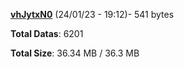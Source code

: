 [**vhJytxN0**](/data/vhJytxN0.txt) (24/01/23 - 19:12)- 541 bytes

**Total Datas**: 6201

**Total Size**: 36.34 MB / 36.3 MB